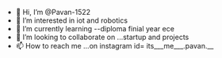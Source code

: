 - 👋 Hi, I’m @Pavan-1522
- 👀 I’m interested in iot and robotics
- 🌱 I’m currently learning --diploma finial year ece
- 💞️ I’m looking to collaborate on ...startup and projects
- 📫 How to reach me ...on instagram id= its___me___.pavan.__

<!---
Pavan-1522/Pavan-1522 is a ✨ special ✨ repository because its `README.md` (this file) appears on your GitHub profile.
You can click the Preview link to take a look at your changes.
--->
